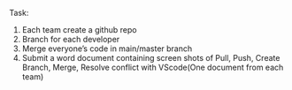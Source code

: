 Task:
1. Each team create a github repo
2. Branch for each developer
3. Merge everyone’s code in main/master branch
4. Submit a word document containing screen shots of Pull, Push, Create Branch, Merge, Resolve conflict with VScode(One document from each team)
